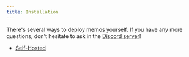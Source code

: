 ```yaml
---
title: Installation
---
```


There's several ways to deploy memos yourself. If you have any more questions, don't hesitate to ask in the [Discord server](https://discord.gg/tfPJa4UmAv)!

- [Self-Hosted](/docs/install/self-hosted)
